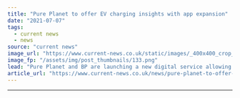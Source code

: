 ```yaml
---
title: "Pure Planet to offer EV charging insights with app expansion"
date: "2021-07-07"
tags: 
  - current news
  - news
source: "current news"
image_url: "https://www.current-news.co.uk/static/images/_400x400_crop_center-center/Pure-Planet-new-EV-app-services-version-2-image-Pure-Planet.png"
image_fp: "/assets/img/post_thumbnails/133.png"
lead: "​Pure Planet and BP are launching a new digital service allowing households and drivers to see the financial cost and emissions of personal energy use."
article_url: "https://www.current-news.co.uk/news/pure-planet-to-offer-ev-charging-insights-with-app-expansion?utm_source=rss-feeds&utm_medium=rss&utm_campaign=rss"
---
```


---

